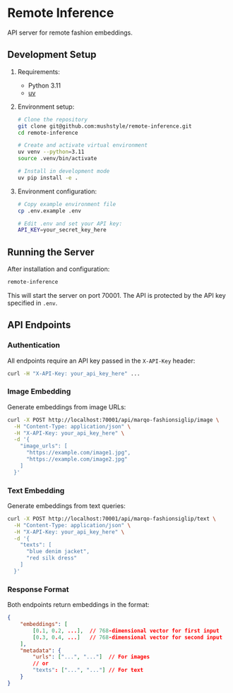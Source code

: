 # Remote Inference

API server for remote fashion embeddings.

## Development Setup

1. Requirements:
   - Python 3.11
   - [uv](https://github.com/astral-sh/uv)

2. Environment setup:
   ```bash
   # Clone the repository
   git clone git@github.com:mushstyle/remote-inference.git
   cd remote-inference

   # Create and activate virtual environment
   uv venv --python=3.11
   source .venv/bin/activate

   # Install in development mode
   uv pip install -e .
   ```

3. Environment configuration:
   ```bash
   # Copy example environment file
   cp .env.example .env

   # Edit .env and set your API key:
   API_KEY=your_secret_key_here
   ```

## Running the Server

After installation and configuration:
```bash
remote-inference
```

This will start the server on port 70001. The API is protected by the API key specified in `.env`.

## API Endpoints

### Authentication

All endpoints require an API key passed in the `X-API-Key` header:
```bash
curl -H "X-API-Key: your_api_key_here" ...
```

### Image Embedding

Generate embeddings from image URLs:
```bash
curl -X POST http://localhost:70001/api/marqo-fashionsiglip/image \
  -H "Content-Type: application/json" \
  -H "X-API-Key: your_api_key_here" \
  -d '{
    "image_urls": [
      "https://example.com/image1.jpg",
      "https://example.com/image2.jpg"
    ]
  }'
```

### Text Embedding

Generate embeddings from text queries:
```bash
curl -X POST http://localhost:70001/api/marqo-fashionsiglip/text \
  -H "Content-Type: application/json" \
  -H "X-API-Key: your_api_key_here" \
  -d '{
    "texts": [
      "blue denim jacket",
      "red silk dress"
    ]
  }'
```

### Response Format

Both endpoints return embeddings in the format:
```json
{
    "embeddings": [
        [0.1, 0.2, ...],  // 768-dimensional vector for first input
        [0.3, 0.4, ...]   // 768-dimensional vector for second input
    ],
    "metadata": {
        "urls": ["...", "..."]  // For images
        // or
        "texts": ["...", "..."] // For text
    }
}
```